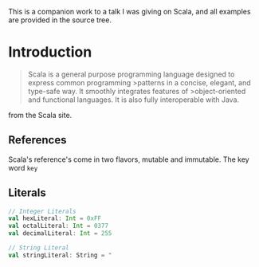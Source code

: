 This is a companion work to a talk I was giving on Scala, and all examples are provided in the source tree. 

# Introduction
>Scala is a general purpose programming language designed to express common programming >patterns in a concise, elegant, and type-safe way. It smoothly integrates features of >object-oriented and functional languages. It is also fully interoperable with Java.

from the Scala site.

## References 
Scala's reference's come in two flavors, mutable and immutable. The key word ```key```
## Literals 
```Scala 
// Integer Literals
val hexLiteral: Int = 0xFF
val octalLiteral: Int = 0377
val decimalLiteral: Int = 255

// String Literal
val stringLiteral: String = "
```